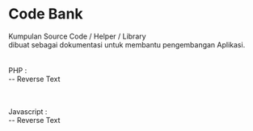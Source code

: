 # Code Bank
Kumpulan Source Code / Helper / Library\
dibuat sebagai dokumentasi untuk membantu pengembangan Aplikasi.\
\
\
PHP :\
-- Reverse Text

\
\
Javascript :\
-- Reverse Text
